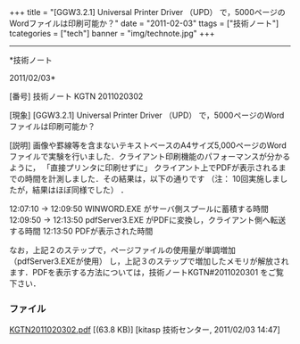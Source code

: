﻿+++
title = "[GGW3.2.1] Universal Printer Driver （UPD） で，5000ページのWordファイルは印刷可能か？"
date = "2011-02-03"
ttags = ["技術ノート"]
tcategories = ["tech"]
banner = "img/technote.jpg"
+++

-----------------------------------------------------------------------------------------------------------------------------

*技術ノート

2011/02/03*


[番号]
技術ノート KGTN 2011020302

[現象]
[GGW3.2.1] Universal Printer Driver （UPD）
で，5000ページのWordファイルは印刷可能か？

[説明]
画像や罫線等を含まないテキストベースのA4サイズ5,000ページのWordファイルで実験を行いました．クライアント印刷機能のパフォーマンスが分かるように，
「直接プリンタに印刷せずに」
クライアント上でPDFが表示されるまでの時間を計測しました．その結果は，以下の通りです
（注： 10回実施しましたが，結果はほぼ同様でした） ．

12:07:10 -> 12:09:50 WINWORD.EXE がサーバ側スプールに蓄積する時間
12:09:50 -> 12:13:50 pdfServer3.EXE
がPDFに変換し，クライアント側へ転送する時間
12:13:50 PDFが表示された時間

なお，上記２のステップで，ページファイルの使用量が単調増加
（pdfServer3.EXEが使用）
し，上記３のステップで増加したメモリが解放されます．PDFを表示する方法については，技術ノートKGTN#2011020301
をご覧下さい．


### ファイル

 
 


[KGTN2011020302.pdf](http://techreport.kitasp.net/attachments/download/466/KGTN2011020302.pdf)
 [(63.8 KB)] [kitasp 技術センター, 2011/02/03
14:47]


 


 

